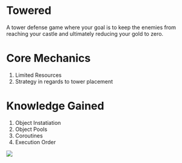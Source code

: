 # Towered
A tower defense game where your goal is to keep the enemies from reaching your castle and ultimately reducing your gold to zero.
# Core Mechanics
1. Limited Resources
2. Strategy in regards to tower placement
# Knowledge Gained
1. Object Instatiation
2. Object Pools
3. Coroutines
4. Execution Order

![](TowereDNOOOO.gif)
